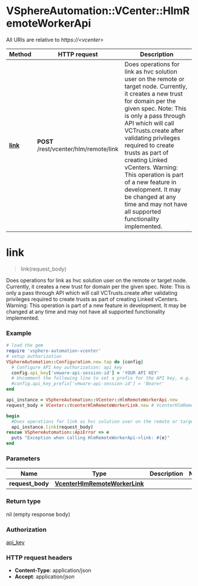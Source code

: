 # VSphereAutomation::VCenter::HlmRemoteWorkerApi

All URIs are relative to *https://&lt;vcenter&gt;*

Method | HTTP request | Description
------------- | ------------- | -------------
[**link**](HlmRemoteWorkerApi.md#link) | **POST** /rest/vcenter/hlm/remote/link | Does operations for link as hvc solution user on the remote or target node. Currently, it creates a new trust for domain per the given spec. Note: This is only a pass through API which will call VCTrusts.create after validating privileges required to create trusts as part of creating Linked vCenters. Warning: This operation is part of a new feature in development. It may be changed at any time and may not have all supported functionality implemented.


# **link**
> link(request_body)

Does operations for link as hvc solution user on the remote or target node. Currently, it creates a new trust for domain per the given spec. Note: This is only a pass through API which will call VCTrusts.create after validating privileges required to create trusts as part of creating Linked vCenters. Warning: This operation is part of a new feature in development. It may be changed at any time and may not have all supported functionality implemented.

### Example
```ruby
# load the gem
require 'vsphere-automation-vcenter'
# setup authorization
VSphereAutomation::Configuration.new.tap do |config|
  # Configure API key authorization: api_key
  config.api_key['vmware-api-session-id'] = 'YOUR API KEY'
  # Uncomment the following line to set a prefix for the API key, e.g. 'Bearer' (defaults to nil)
  #config.api_key_prefix['vmware-api-session-id'] = 'Bearer'
end

api_instance = VSphereAutomation::VCenter::HlmRemoteWorkerApi.new
request_body = VCenter::VcenterHlmRemoteWorkerLink.new # VcenterHlmRemoteWorkerLink | 

begin
  #Does operations for link as hvc solution user on the remote or target node. Currently, it creates a new trust for domain per the given spec. Note: This is only a pass through API which will call VCTrusts.create after validating privileges required to create trusts as part of creating Linked vCenters. Warning: This operation is part of a new feature in development. It may be changed at any time and may not have all supported functionality implemented.
  api_instance.link(request_body)
rescue VSphereAutomation::ApiError => e
  puts "Exception when calling HlmRemoteWorkerApi->link: #{e}"
end
```

### Parameters

Name | Type | Description  | Notes
------------- | ------------- | ------------- | -------------
 **request_body** | [**VcenterHlmRemoteWorkerLink**](VcenterHlmRemoteWorkerLink.md)|  | 

### Return type

nil (empty response body)

### Authorization

[api_key](../README.md#api_key)

### HTTP request headers

 - **Content-Type**: application/json
 - **Accept**: application/json



